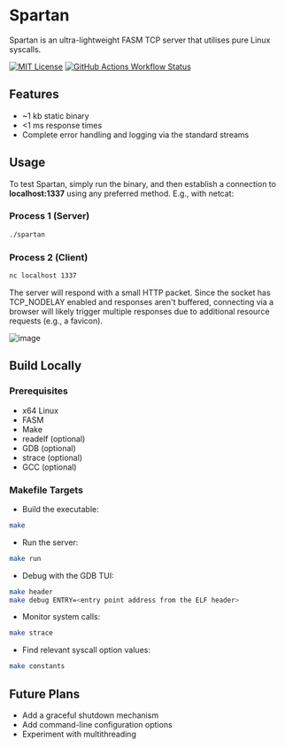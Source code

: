 # Spartan

Spartan is an ultra-lightweight FASM TCP server that utilises pure Linux syscalls.

[![MIT License](https://img.shields.io/badge/License-MIT-green.svg)](https://github.com/smercer10/spartan/blob/main/LICENSE)
[![GitHub Actions Workflow Status](https://img.shields.io/github/actions/workflow/status/smercer10/spartan/build.yml?label=CI)](https://github.com/smercer10/spartan/actions/workflows/build.yml)

## Features

- ~1 kb static binary
- <1 ms response times
- Complete error handling and logging via the standard streams

## Usage

To test Spartan, simply run the binary, and then establish a connection to **localhost:1337** using any preferred method. E.g., with netcat:

### Process 1 (Server)

```bash
./spartan
```

### Process 2 (Client)

```bash
nc localhost 1337
```

The server will respond with a small HTTP packet. Since the socket has TCP_NODELAY enabled and responses aren't buffered, connecting via a browser will likely trigger multiple responses due to additional resource requests (e.g., a favicon).

![image](https://github.com/smercer10/spartan/assets/130914459/0dc2f721-b733-409b-b7b0-4e50c4524ca3)

## Build Locally

### Prerequisites

- x64 Linux
- FASM
- Make
- readelf (optional)
- GDB (optional)
- strace (optional)
- GCC (optional)

### Makefile Targets

- Build the executable:

```bash
make
```

- Run the server:

```bash
make run
```

- Debug with the GDB TUI:

```bash
make header
make debug ENTRY=<entry point address from the ELF header>
```

- Monitor system calls:

```bash
make strace
```

- Find relevant syscall option values:

```bash
make constants
```

## Future Plans

- Add a graceful shutdown mechanism
- Add command-line configuration options
- Experiment with multithreading
